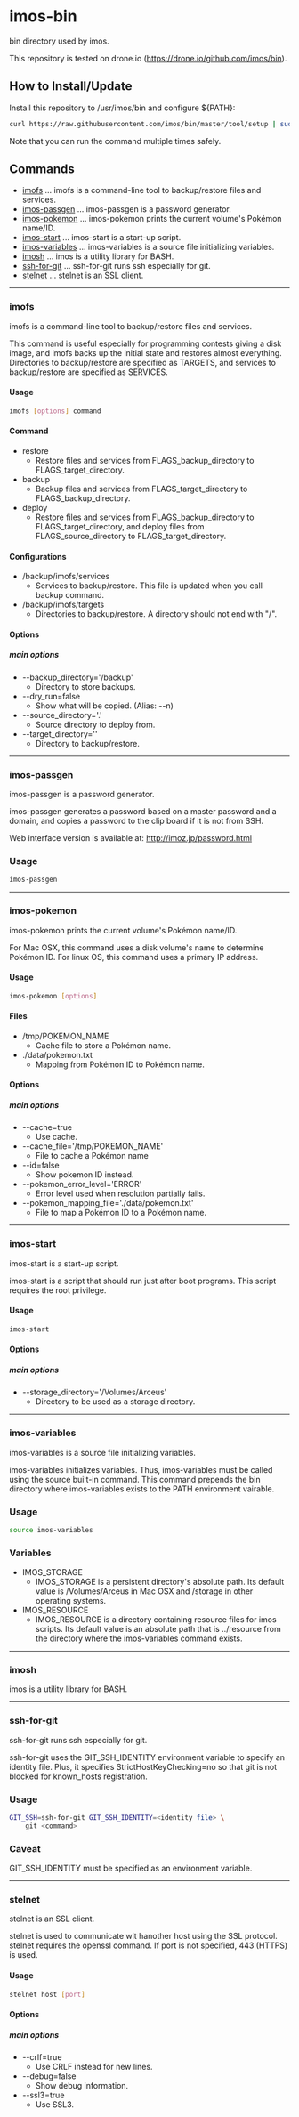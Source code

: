 # imos-bin
bin directory used by imos.

This repository is tested on drone.io (https://drone.io/github.com/imos/bin).

## How to Install/Update
Install this repository to /usr/imos/bin and configure ${PATH}:
```sh
curl https://raw.githubusercontent.com/imos/bin/master/tool/setup | sudo bash
```

Note that you can run the command multiple times safely.

## Commands
* [imofs](#imofs) ... imofs is a command-line tool to backup/restore files and services.
* [imos-passgen](#imos-passgen) ... imos-passgen is a password generator.
* [imos-pokemon](#imos-pokemon) ... imos-pokemon prints the current volume's Pokémon name/ID.
* [imos-start](#imos-start) ... imos-start is a start-up script.
* [imos-variables](#imos-variables) ... imos-variables is a source file initializing variables.
* [imosh](#imosh) ... imos is a utility library for BASH.
* [ssh-for-git](#ssh-for-git) ... ssh-for-git runs ssh especially for git.
* [stelnet](#stelnet) ... stelnet is an SSL client.

-----
### imofs
imofs is a command-line tool to backup/restore files and services.

This command is useful especially for programming contests giving a disk
image, and imofs backs up the initial state and restores almost everything.
Directories to backup/restore are specified as TARGETS, and services to
backup/restore are specified as SERVICES.

#### Usage
```sh
imofs [options] command
```


#### Command
* restore
    * Restore files and services from FLAGS_backup_directory to
      FLAGS_target_directory.
* backup
    * Backup files and services from FLAGS_target_directory to
      FLAGS_backup_directory.
* deploy
    * Restore files and services from FLAGS_backup_directory to
      FLAGS_target_directory, and deploy files from FLAGS_source_directory to
      FLAGS_target_directory.

#### Configurations
* /backup/imofs/services
    * Services to backup/restore.  This file is updated when you call
      backup command.
* /backup/imofs/targets
    * Directories to backup/restore.  A directory should not end with "/".


#### Options
##### main options
* --backup_directory='/backup'
    * Directory to store backups.
* --dry_run=false
    * Show what will be copied. (Alias: --n)
* --source_directory='.'
    * Source directory to deploy from.
* --target_directory=''
    * Directory to backup/restore.

-----
### imos-passgen
imos-passgen is a password generator.

imos-passgen generates a password based on a master password and a domain, and
copies a password to the clip board if it is not from SSH.

Web interface version is available at: http://imoz.jp/password.html

### Usage
```sh
imos-passgen
```

-----
### imos-pokemon
imos-pokemon prints the current volume's Pokémon name/ID.

For Mac OSX, this command uses a disk volume's name to determine Pokémon
ID.  For linux OS, this command uses a primary IP address.

#### Usage
```sh
imos-pokemon [options]
```


#### Files
* /tmp/POKEMON_NAME
    * Cache file to store a Pokémon name.
* ./data/pokemon.txt
    * Mapping from Pokémon ID to Pokémon name.


#### Options
##### main options
* --cache=true
    * Use cache.
* --cache_file='/tmp/POKEMON_NAME'
    * File to cache a Pokémon name
* --id=false
    * Show pokemon ID instead.
* --pokemon_error_level='ERROR'
    * Error level used when resolution partially fails.
* --pokemon_mapping_file='./data/pokemon.txt'
    * File to map a Pokémon ID to a Pokémon name.

-----
### imos-start
imos-start is a start-up script.

imos-start is a script that should run just after boot programs.  This script
requires the root privilege.

#### Usage
```sh
imos-start
```



#### Options
##### main options
* --storage_directory='/Volumes/Arceus'
    * Directory to be used as a storage directory.

-----
### imos-variables
imos-variables is a source file initializing variables.

imos-variables initializes variables.  Thus, imos-variables must be called
using the source built-in command.  This command prepends the bin directory
where imos-variables exists to the PATH environment vairable.

### Usage
```sh
source imos-variables
```


### Variables
* IMOS_STORAGE
    * IMOS_STORAGE is a persistent directory's absolute path.  Its default
      value is /Volumes/Arceus in Mac OSX and /storage in other operating
      systems.
* IMOS_RESOURCE
    * IMOS_RESOURCE is a directory containing resource files for imos scripts.
      Its default value is an absolute path that is ../resource from the
      directory where the imos-variables command exists.

-----
### imosh
imos is a utility library for BASH.

-----
### ssh-for-git
ssh-for-git runs ssh especially for git.

ssh-for-git uses the GIT_SSH_IDENTITY environment variable to specify an
identity file.  Plus, it specifies StrictHostKeyChecking=no so that git is
not blocked for known_hosts registration.

### Usage
```sh
GIT_SSH=ssh-for-git GIT_SSH_IDENTITY=<identity file> \
    git <command>
```


### Caveat
GIT_SSH_IDENTITY must be specified as an environment variable.

-----
### stelnet
stelnet is an SSL client.

stelnet is used to communicate wit hanother host using the SSL protocol.
stelnet requires the openssl command. If port is not specified, 443 (HTTPS)
is used.

#### Usage
```sh
stelnet host [port]
```



#### Options
##### main options
* --crlf=true
    * Use CRLF instead for new lines.
* --debug=false
    * Show debug information.
* --ssl3=true
    * Use SSL3.


